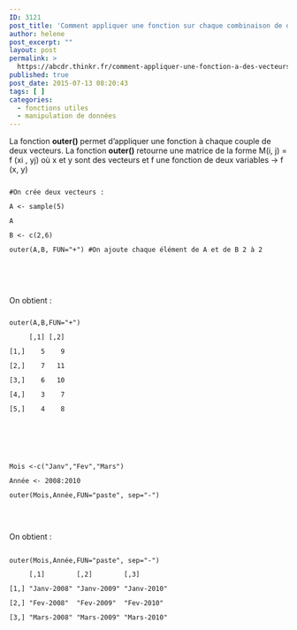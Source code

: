 ```yaml
---
ID: 3121
post_title: 'Comment appliquer une fonction sur chaque combinaison de deux vecteurs ? : outer'
author: helene
post_excerpt: ""
layout: post
permalink: >
  https://abcdr.thinkr.fr/comment-appliquer-une-fonction-a-des-vecteurs-outer/
published: true
post_date: 2015-07-13 08:20:43
tags: [ ]
categories:
  - fonctions utiles
  - manipulation de données
---
```

<p>La fonction <b>outer() </b>permet d’appliquer une fonction à chaque couple de deux vecteurs. La fonction <strong>outer()</strong> retourne une matrice de la forme M(i, j) = f (xi , yj) où x et y sont des vecteurs et f une fonction de deux variables → f (x, y)</p><p> <pre><code></p><p>#On crée deux vecteurs :</p><p>A &lt;- sample(5)</p><p>A</p><p>B &lt;- c(2,6)</p><p>outer(A,B, FUN="+") #On ajoute chaque élément de A et de B 2 à 2 </p><p></code></pre>   <br /> </p><p>On obtient :</p><p> <pre><code></p><p>outer(A,B,FUN="+")</p><p>     [,1] [,2]</p><p>[1,]    5    9</p><p>[2,]    7   11</p><p>[3,]    6   10</p><p>[4,]    3    7</p><p>[5,]    4    8</p><p></code></pre>   <br /> </p><p> <pre><code><br />Mois &lt;-c("Janv","Fev","Mars")</p><p>Année &lt;- 2008:2010</p><p>outer(Mois,Année,FUN="paste", sep="-")</p><p></code></pre>   </p><p>On obtient :</p><p> <pre><code><br />outer(Mois,Année,FUN="paste", sep="-")</p><p>     [,1]        [,2]        [,3]      </p><p>[1,] "Janv-2008" "Janv-2009" "Janv-2010"</p><p>[2,] "Fev-2008"  "Fev-2009"  "Fev-2010"</p><p>[3,] "Mars-2008" "Mars-2009" "Mars-2010"</p><p></code></pre>   </p>